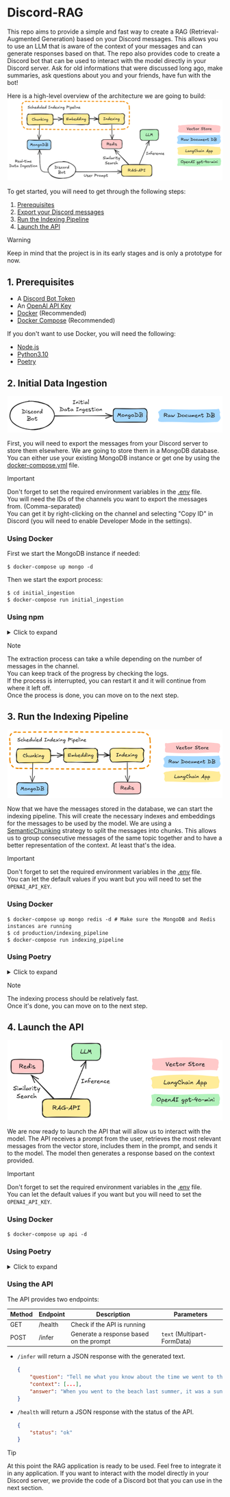 # Discord-RAG

This repo aims to provide a simple and fast way to create a RAG (Retrieval-Augmented Generation) based on your Discord messages. This allows you to use an LLM that is aware of the context of your messages and can generate responses based on that. The repo also provides code to create a Discord bot that can be used to interact with the model directly in your Discord server. Ask for old informations that were discussed long ago, make summaries, ask questions about you and your friends, have fun with the bot!

Here is a high-level overview of the architecture we are going to build:
![](./docs/img/discord-rag-architecture.png)

To get started, you will need to get through the following steps:

1. [Prerequisites](#prerequisites)
2. [Export your Discord messages](#export-your-discord-messages)
3. [Run the Indexing Pipeline](#run-the-indexing-pipeline)
4. [Launch the API](#launch-the-api)

> [!WARNING]  
> Keep in mind that the project is in its early stages and is only a prototype for now.

## 1. Prerequisites

- A [Discord Bot Token](https://discordjs.guide/preparations/setting-up-a-bot-application.html#your-bot-s-token)
- An [OpenAI API Key](https://platform.openai.com/settings/)
- [Docker](https://www.docker.com/) (Recommended)
- [Docker Compose](https://docs.docker.com/compose/) (Recommended)

If you don't want to use Docker, you will need the following:
- [Node.js](https://nodejs.org/en/)
- [Python3.10](https://www.python.org/downloads/)
- [Poetry](https://python-poetry.org/)

## 2. Initial Data Ingestion

![](./docs/img/initial-data-ingestion.png)

First, you will need to export the messages from your Discord server to store them elsewhere. We are going to store them in a MongoDB database.
You can either use your existing MongoDB instance or get one by using the [docker-compose.yml](./docker-compose.yml) file.

> [!IMPORTANT]  
> Don't forget to set the required environment variables in the [.env](./initial_ingestion/src/.env) file.  
> You will need the IDs of the channels you want to export the messages from. (Comma-separated)  
> You can get it by right-clicking on the channel and selecting "Copy ID" in Discord (you will need to enable Developer Mode in the settings).

### Using Docker

First we start the MongoDB instance if needed:
```console
$ docker-compose up mongo -d
```

Then we start the export process:
```console
$ cd initial_ingestion
$ docker-compose run initial_ingestion
```

### Using npm
<details>
    <summary>Click to expand</summary>

```console
$ cd initial_ingestion
$ npm install
$ npm start
```
</details>

> [!NOTE]  
> The extraction process can take a while depending on the number of messages in the channel.  
> You can keep track of the progress by checking the logs.  
> If the process is interrupted, you can restart it and it will continue from where it left off.  
> Once the process is done, you can move on to the next step.

## 3. Run the Indexing Pipeline

![](./docs/img/indexing-pipeline.png)

Now that we have the messages stored in the database, we can start the indexing pipeline. This will create the necessary indexes and embeddings for the messages to be used by the model. We are using a [SemanticChunking](https://github.com/FullStackRetrieval-com/RetrievalTutorials/blob/a4570f3c4883eb9b835b0ee18990e62298f518ef/tutorials/LevelsOfTextSplitting/5_Levels_Of_Text_Splitting.ipynb) strategy to split the messages into chunks. This allows us to group consecutive messages of the same topic together and to have a better representation of the context. At least that's the idea.

> [!IMPORTANT]
> Don't forget to set the required environment variables in the [.env](./production/indexing_pipeline/.env) file.  
> You can let the default values if you want but you will need to set the `OPENAI_API_KEY`.

### Using Docker

```console
$ docker-compose up mongo redis -d # Make sure the MongoDB and Redis instances are running
$ cd production/indexing_pipeline
$ docker-compose run indexing_pipeline
```

### Using Poetry

<details>
    <summary>Click to expand</summary>

```console
$ cd production/indexing_pipeline
$ poetry install
$ poetry run python -m indexing_pipeline
```
</details>

> [!NOTE]
> The indexing process should be relatively fast.  
> Once it's done, you can move on to the next step.

## 4. Launch the API

![](./docs/img/api.png)

We are now ready to launch the API that will allow us to interact with the model. The API receives a prompt from the user, retrieves the most relevant messages from the vector store, includes them in the prompt, and sends it to the model. The model then generates a response based on the context provided.  

> [!IMPORTANT]  
> Don't forget to set the required environment variables in the [.env](./production/api/.env) file.  
> You can let the default values if you want but you will need to set the `OPENAI_API_KEY`.

### Using Docker

```console
$ docker-compose up api -d
```

### Using Poetry

<details>
    <summary>Click to expand</summary>

```console
$ cd production/api
$ poetry install
$ poetry run python -m api
```
</details>

### Using the API

The API provides two endpoints:

| Method | Endpoint | Description | Parameters |
|--------|----------|-------------|------------|
| GET | /health | Check if the API is running | |
| POST | /infer | Generate a response based on the prompt | `text` (Multipart-FormData) |


- `/infer` will return a JSON response with the generated text.
    ```json
    {
        "question": "Tell me what you know about the time we went to the beach last summer.",
        "context": [...],
        "answer": "When you went to the beach last summer, it was a sunny day and you had a lot of fun. You played volleyball and swam in the sea. You also had a picnic and watched the sunset. It was a great day!"
    }
    ```
- `/health` will return a JSON response with the status of the API.
    ```json
    {
        "status": "ok"
    }
    ```

> [!TIP]  
At this point the RAG application is ready to be used. Feel free to integrate it in any application. If you want to interact with the model directly in your Discord server, we provide the code of a Discord bot that you can use in the next section.